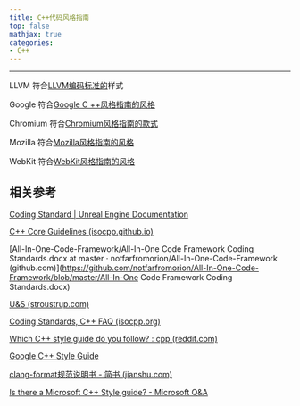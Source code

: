 ```yaml
---
title: C++代码风格指南
top: false
mathjax: true
categories:
- C++
---
```


-----



LLVM 符合[LLVM编码标准的](http://llvm.org/docs/CodingStandards.html)样式

Google 符合[Google C ++风格指南的风格](http://google-styleguide.googlecode.com/svn/trunk/cppguide.xml)

Chromium 符合[Chromium风格指南的款式](http://www.chromium.org/developers/coding-style)

Mozilla 符合[Mozilla风格指南的风格](https://developer.mozilla.org/en-US/docs/Developer_Guide/Coding_Style)

WebKit 符合[WebKit风格指南的风格](http://www.webkit.org/coding/coding-style.html)



## 相关参考

[Coding Standard | Unreal Engine Documentation](https://docs.unrealengine.com/en-US/ProductionPipelines/DevelopmentSetup/CodingStandard/index.html)

[C++ Core Guidelines (isocpp.github.io)](http://isocpp.github.io/CppCoreGuidelines/CppCoreGuidelines)

[All-In-One-Code-Framework/All-In-One Code Framework Coding Standards.docx at master · notfarfromorion/All-In-One-Code-Framework (github.com)](https://github.com/notfarfromorion/All-In-One-Code-Framework/blob/master/All-In-One Code Framework Coding Standards.docx)

[U&S (stroustrup.com)](https://stroustrup.com/JSF-AV-rules.pdf)

[Coding Standards, C++ FAQ (isocpp.org)](https://isocpp.org/wiki/faq/coding-standards)

[Which C++ style guide do you follow? : cpp (reddit.com)](https://www.reddit.com/r/cpp/comments/8oja7y/which_c_style_guide_do_you_follow/)

[Google C++ Style Guide](https://google.github.io/styleguide/cppguide.html)

[clang-format规范说明书 - 简书 (jianshu.com)](https://www.jianshu.com/p/e07d61011683)

[Is there a Microsoft C++ Style guide? - Microsoft Q&A](https://docs.microsoft.com/en-us/answers/questions/234947/is-there-a-microsoft-c-style-guide.html)

